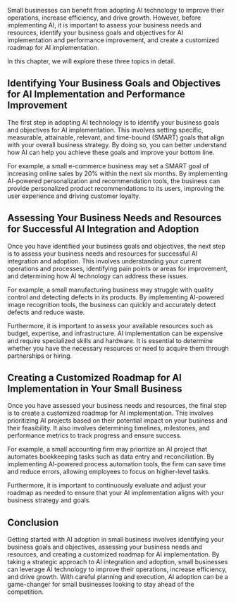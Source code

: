 
Small businesses can benefit from adopting AI technology to improve their operations, increase efficiency, and drive growth. However, before implementing AI, it is important to assess your business needs and resources, identify your business goals and objectives for AI implementation and performance improvement, and create a customized roadmap for AI implementation.

In this chapter, we will explore these three topics in detail.

Identifying Your Business Goals and Objectives for AI Implementation and Performance Improvement
------------------------------------------------------------------------------------------------

The first step in adopting AI technology is to identify your business goals and objectives for AI implementation. This involves setting specific, measurable, attainable, relevant, and time-bound (SMART) goals that align with your overall business strategy. By doing so, you can better understand how AI can help you achieve these goals and improve your bottom line.

For example, a small e-commerce business may set a SMART goal of increasing online sales by 20% within the next six months. By implementing AI-powered personalization and recommendation tools, the business can provide personalized product recommendations to its users, improving the user experience and driving customer loyalty.

Assessing Your Business Needs and Resources for Successful AI Integration and Adoption
--------------------------------------------------------------------------------------

Once you have identified your business goals and objectives, the next step is to assess your business needs and resources for successful AI integration and adoption. This involves understanding your current operations and processes, identifying pain points or areas for improvement, and determining how AI technology can address these issues.

For example, a small manufacturing business may struggle with quality control and detecting defects in its products. By implementing AI-powered image recognition tools, the business can quickly and accurately detect defects and reduce waste.

Furthermore, it is important to assess your available resources such as budget, expertise, and infrastructure. AI implementation can be expensive and require specialized skills and hardware. It is essential to determine whether you have the necessary resources or need to acquire them through partnerships or hiring.

Creating a Customized Roadmap for AI Implementation in Your Small Business
--------------------------------------------------------------------------

Once you have assessed your business needs and resources, the final step is to create a customized roadmap for AI implementation. This involves prioritizing AI projects based on their potential impact on your business and their feasibility. It also involves determining timelines, milestones, and performance metrics to track progress and ensure success.

For example, a small accounting firm may prioritize an AI project that automates bookkeeping tasks such as data entry and reconciliation. By implementing AI-powered process automation tools, the firm can save time and reduce errors, allowing employees to focus on higher-level tasks.

Furthermore, it is important to continuously evaluate and adjust your roadmap as needed to ensure that your AI implementation aligns with your business strategy and goals.

Conclusion
----------

Getting started with AI adoption in small business involves identifying your business goals and objectives, assessing your business needs and resources, and creating a customized roadmap for AI implementation. By taking a strategic approach to AI integration and adoption, small businesses can leverage AI technology to improve their operations, increase efficiency, and drive growth. With careful planning and execution, AI adoption can be a game-changer for small businesses looking to stay ahead of the competition.
